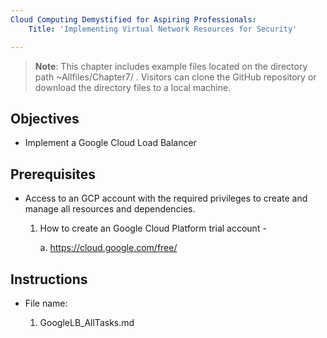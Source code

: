```yaml
---
Cloud Computing Demystified for Aspiring Professionals:
    Title: 'Implementing Virtual Network Resources for Security'

---
```


>**Note**: This chapter includes example files located on the directory path ~Allfiles/Chapter7/ . Visitors can clone the GitHub repository or download the directory files to a local machine.

## Objectives

-	Implement a Google Cloud Load Balancer


## Prerequisites

- Access to an GCP account with the required privileges to create and manage all resources and dependencies.

    1. How to create an Google Cloud Platform trial account -

	    a. https://cloud.google.com/free/

## Instructions
- File name:

  1. GoogleLB_AllTasks.md


